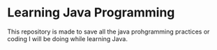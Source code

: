 # Learning Java Programming 

This repository is made to save all the java prohgramming practices or coding I will be doing while learning Java.
